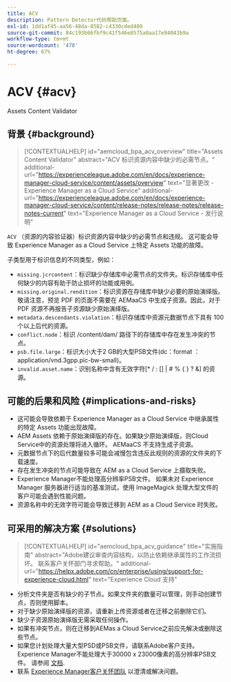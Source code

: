 ```yaml
---
title: ACV
description: Pattern Detector代码帮助页面。
exl-id: 1dd1af45-aa56-48da-8582-c4330cded489
source-git-commit: 84c193b66fbf9c41f546e8575a0aa17e94043b9a
workflow-type: tm+mt
source-wordcount: '478'
ht-degree: 67%

---
```


# ACV {#acv}

Assets Content Validator

## 背景 {#background}

>[!CONTEXTUALHELP]
>id="aemcloud_bpa_acv_overview"
>title="Assets Content Validator"
>abstract="ACV 标识资源内容中缺少的必需节点。"
>additional-url="https://experienceleague.adobe.com/en/docs/experience-manager-cloud-service/content/assets/overview" text="显著更改 - Experience Manager as a Cloud Service"
>additional-url="https://experienceleague.adobe.com/en/docs/experience-manager-cloud-service/content/release-notes/release-notes/release-notes-current" text="Experience Manager as a Cloud Service - 发行说明"

`ACV` （资源的内容验证器）标识资源内容中缺少的必需节点和违规。 这可能会导致 Experience Manager as a Cloud Service 上特定 Assets 功能的故障。

子类型用于标识信息的不同类型，例如：

* `missing.jcrcontent`：标识缺少存储库中必需节点的文件夹。标识存储库中任何缺少的内容有助于防止损坏的功能或用例。
* `missing.original.rendition`：标识资源在存储库中缺少必要的原始演绎版。敬请注意，预览 PDF 的页面不需要在 AEMaaCS 中生成子资源。因此，对于 PDF 资源不再报告子资源缺少原始演绎版。
* `metadata.descendants.violation`：标识存储库中资源元数据节点下具有 100 个以上后代的资源。
* `conflict.node`：标识 /content/dam/ 路径下的存储库中存在发生冲突的节点。
* `psb.file.large`：标识大小大于2 GB的大型PSB文件(dc：format ： application/vnd.3gpp.pic-bw-small)。
* `invalid.asset.name`：识别名称中含有无效字符[* / : [\] | # % { } ? &amp;] 的资源。

## 可能的后果和风险 {#implications-and-risks}

* 这可能会导致依赖于 Experience Manager as a Cloud Service 中继承属性的特定 Assets 功能出现故障。
* AEM Assets 依赖于原始演绎版的存在。如果缺少原始演绎版，则Cloud Service中的资源处理将进入循环。 AEMaaCS 不支持生成子资源。
* 元数据节点下的后代数量较多可能会减慢包含违反此规则的资源的文件夹的下载速度。
* 存在发生冲突的节点可能导致在 AEM as a Cloud Service 上摄取失败。
* Experience Manager不能处理高分辨率PSB文件。 如果未对 Experience Manager 服务器进行适当的基准测试，使用 ImageMagick 处理大型文件的客户可能会遇到性能问题。
* 资源名称中的无效字符可能会导致迁移到 AEM as a Cloud Service 时失败。

## 可采用的解决方案 {#solutions}

>[!CONTEXTUALHELP]
>id="aemcloud_bpa_acv_guidance"
>title="实施指南"
>abstract="Adobe建议审查内容结构，以防止依赖继承属性的工作流损坏。 联系客户关怀部门寻求帮助。"
>additional-url="https://helpx.adobe.com/cn/enterprise/using/support-for-experience-cloud.html" text="Experience Cloud 支持"

* 分析文件夹是否有缺少的子节点。如果文件夹的数量可以管理，则手动创建节点，否则使用脚本。
* 对于缺少原始演绎版的资源，请重新上传资源或者在迁移之前删除它们。
* 缺少子资源原始演绎版无需采取任何操作。
* 如果有冲突节点，则在迁移到AEMas a Cloud Service之前应先解决或删除这些节点。
* 如果您计划处理大量大型PSD或PSB文件，请联系Adobe客户支持。 Experience Manager不能处理大于30000 x 23000像素的高分辨率PSB文件。 请参阅 [文档](https://experienceleague.adobe.com/en/docs/experience-manager-65/content/assets/extending/best-practices-for-imagemagick).
* 联系 [Experience Manager客户关怀团队](https://helpx.adobe.com/cn/enterprise/using/support-for-experience-cloud.html) 以澄清或解决问题。
